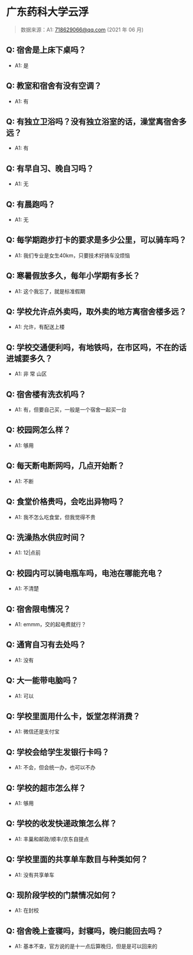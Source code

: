 # 广东药科大学云浮

> 数据来源：A1: 718629066@qq.com (2021 年 06 月)

## Q: 宿舍是上床下桌吗？

- A1: 是

## Q: 教室和宿舍有没有空调？

- A1: 有

## Q: 有独立卫浴吗？没有独立浴室的话，澡堂离宿舍多远？

- A1: 有

## Q: 有早自习、晚自习吗？

- A1: 无

## Q: 有晨跑吗？

- A1: 无

## Q: 每学期跑步打卡的要求是多少公里，可以骑车吗？

- A1: 我们专业是女生40km，只要技术好骑车没烦恼

## Q: 寒暑假放多久，每年小学期有多长？

- A1: 这个我忘了，就是标准假期

## Q: 学校允许点外卖吗，取外卖的地方离宿舍楼多远？

- A1: 允许，有配送上楼

## Q: 学校交通便利吗，有地铁吗，在市区吗，不在的话进城要多久？

- A1: 非 常 山区

## Q: 宿舍楼有洗衣机吗？

- A1: 有，但要自己买，一般是一个宿舍一起买一台

## Q: 校园网怎么样？

- A1: 够用

## Q: 每天断电断网吗，几点开始断？

- A1: 不断

## Q: 食堂价格贵吗，会吃出异物吗？

- A1: 我不怎么吃食堂，但我觉得不贵

## Q: 洗澡热水供应时间？

- A1: 12|点前

## Q: 校园内可以骑电瓶车吗，电池在哪能充电？

- A1: 不清楚

## Q: 宿舍限电情况？

- A1: emmm，交的起电费就行？

## Q: 通宵自习有去处吗？

- A1: 没有

## Q: 大一能带电脑吗？

- A1: 可以

## Q: 学校里面用什么卡，饭堂怎样消费？

- A1: 微信还是支付宝

## Q: 学校会给学生发银行卡吗？

- A1: 不会，但会统一办，也可以不办

## Q: 学校的超市怎么样？

- A1: 够用

## Q: 学校的收发快递政策怎么样？

- A1: 丰巢和邮政/顺丰/京东自提点

## Q: 学校里面的共享单车数目与种类如何？

- A1: 没有共享单车

## Q: 现阶段学校的门禁情况如何？

- A1: 在封校

## Q: 宿舍晚上查寝吗，封寝吗，晚归能回去吗？

- A1: 基本不查，官方说的是十一点后算晚归，但是是可以回来的

